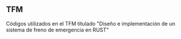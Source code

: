 ## TFM
Códigos utilizados en el TFM titulado "Diseño e implementación de un sistema de freno de emergencia en RUST"
